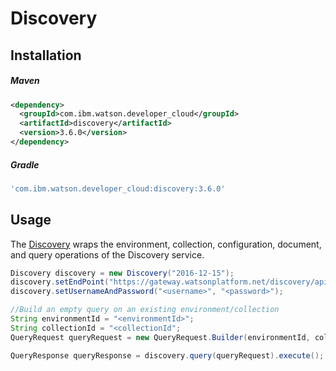 # Discovery

## Installation

##### Maven
```xml
<dependency>
  <groupId>com.ibm.watson.developer_cloud</groupId>
  <artifactId>discovery</artifactId>
  <version>3.6.0</version>
</dependency>
```

##### Gradle
```gradle
'com.ibm.watson.developer_cloud:discovery:3.6.0'
```

## Usage
The [Discovery][discovery] wraps the environment, collection, configuration, document, and query operations of the Discovery service.

```java
Discovery discovery = new Discovery("2016-12-15");
discovery.setEndPoint("https://gateway.watsonplatform.net/discovery/api/");
discovery.setUsernameAndPassword("<username>", "<password>");

//Build an empty query on an existing environment/collection
String environmentId = "<environmentId>";
String collectionId = "<collectionId";
QueryRequest queryRequest = new QueryRequest.Builder(environmentId, collectionId).build();

QueryResponse queryResponse = discovery.query(queryRequest).execute();
```

[discovery]: http://www.ibm.com/watson/developercloud/doc/discovery/

